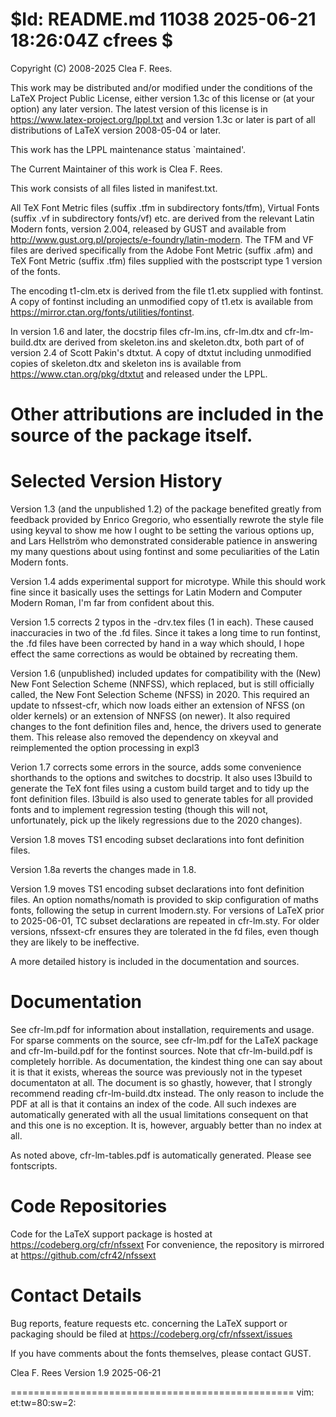 $Id: README.md 11038 2025-06-21 18:26:04Z cfrees $
=================================================
Copyright (C) 2008-2025 Clea F. Rees.

This work may be distributed and/or modified under the
conditions of the LaTeX Project Public License, either version 1.3c
of this license or (at your option) any later version.
The latest version of this license is in
  https://www.latex-project.org/lppl.txt
and version 1.3c or later is part of all distributions of LaTeX
version 2008-05-04 or later.

This work has the LPPL maintenance status `maintained'.

The Current Maintainer of this work is Clea F. Rees.

This work consists of all files listed in manifest.txt.


All TeX Font Metric files (suffix .tfm in subdirectory fonts/tfm),
Virtual Fonts (suffix  .vf in subdirectory fonts/vf) etc. are
derived from the relevant Latin Modern fonts, version 2.004,
released by GUST and available from
http://www.gust.org.pl/projects/e-foundry/latin-modern. The TFM and
VF files are derived specifically from the Adobe Font Metric (suffix
.afm) and TeX Font Metric (suffix .tfm) files supplied with the 
postscript type 1 version of the fonts.

The encoding t1-clm.etx is derived from the file t1.etx supplied with
fontinst. A copy of fontinst including an unmodified copy of t1.etx is 
available from https://mirror.ctan.org/fonts/utilities/fontinst.

In version 1.6 and later, the docstrip files cfr-lm.ins, cfr-lm.dtx and 
cfr-lm-build.dtx are derived from skeleton.ins and skeleton.dtx, both part of
of version 2.4 of Scott Pakin's dtxtut. A copy of dtxtut including unmodified
copies of skeleton.dtx and skeleton ins is available from 
https://www.ctan.org/pkg/dtxtut and released under the LPPL.

Other attributions are included in the source of the package itself.
=================================================


# Selected Version History

Version 1.3 (and the unpublished 1.2) of the package benefited greatly 
from feedback provided by Enrico Gregorio, who essentially rewrote the style 
file using keyval to show me how I ought to be setting the various options
up, and Lars Hellström who demonstrated considerable patience in 
answering my many questions about using fontinst and some peculiarities
of the Latin Modern fonts.

Version 1.4 adds experimental support for microtype. While this 
should work fine since it basically uses the settings for Latin Modern and
Computer Modern Roman, I'm far from confident about this.

Version 1.5 corrects 2 typos in the -drv.tex files (1 in each). These caused
inaccuracies in two of the .fd files. Since it takes a long time to run
fontinst, the .fd files have been corrected by hand in a way which should, I
hope effect the same corrections as would be obtained by recreating them.

Version 1.6 (unpublished) included updates for compatibility with the (New) New
Font Selection Scheme (NNFSS), which replaced, but is still officially called,
the New Font Selection Scheme (NFSS) in 2020. This required an update to
nfssest-cfr, which now loads either an extension of NFSS (on older kernels) or
an extension of NNFSS (on newer). It also required changes to the font
definition files and, hence, the drivers used to generate them. This release
also removed the dependency on xkeyval and reimplemented the option processing
in expl3

Verion 1.7 corrects some errors in the source, adds some convenience shorthands
to the options and switches to docstrip. It also uses l3build to generate the
TeX font files using a custom build target and to tidy up the font definition
files. l3build is also used to generate tables for all provided fonts and to
implement regression testing (though this will not, unfortunately, pick up the
likely regressions due to the 2020 changes).

Version 1.8 moves TS1 encoding subset declarations into font definition files.

Version 1.8a reverts the changes made in 1.8.

Version 1.9 moves TS1 encoding subset declarations into font definition files.
An option nomaths/nomath is provided to skip configuration of maths fonts,
following the setup in current lmodern.sty. For versions of LaTeX prior to 
2025-06-01, TC subset declarations are repeated in cfr-lm.sty. For older 
versions, nfssext-cfr ensures they are tolerated in the fd files, even though 
they are likely to be ineffective.

A more detailed history is included in the documentation and sources.

# Documentation

See cfr-lm.pdf for information about installation, requirements and usage.
For sparse comments on the source, see cfr-lm.pdf for the LaTeX package and
cfr-lm-build.pdf for the fontinst sources. Note that cfr-lm-build.pdf is
completely horrible. As documentation, the kindest thing one can say about it is
that it exists, whereas the source was previously not in the typeset
documentaton at all. The document is so ghastly, however, that I strongly
recommend reading cfr-lm-build.dtx instead. The only reason to include the PDF
at all is that it contains an index of the code. All such indexes are 
automatically generated with all the usual limitations consequent on that and 
this one is no exception. It is, however, arguably better than no index at all.

As noted above, cfr-lm-tables.pdf is automatically generated. Please see
fontscripts.

# Code Repositories

Code for the LaTeX support package is hosted at 
  https://codeberg.org/cfr/nfssext
For convenience, the repository is mirrored at
  https://github.com/cfr42/nfssext

# Contact Details

Bug reports, feature requests etc. concerning the LaTeX support or packaging
should be filed at
  https://codeberg.org/cfr/nfssext/issues

If you have comments about the fonts themselves, please contact GUST.


Clea F. Rees
Version 1.9
2025-06-21

=================================================
vim: et:tw=80:sw=2:
